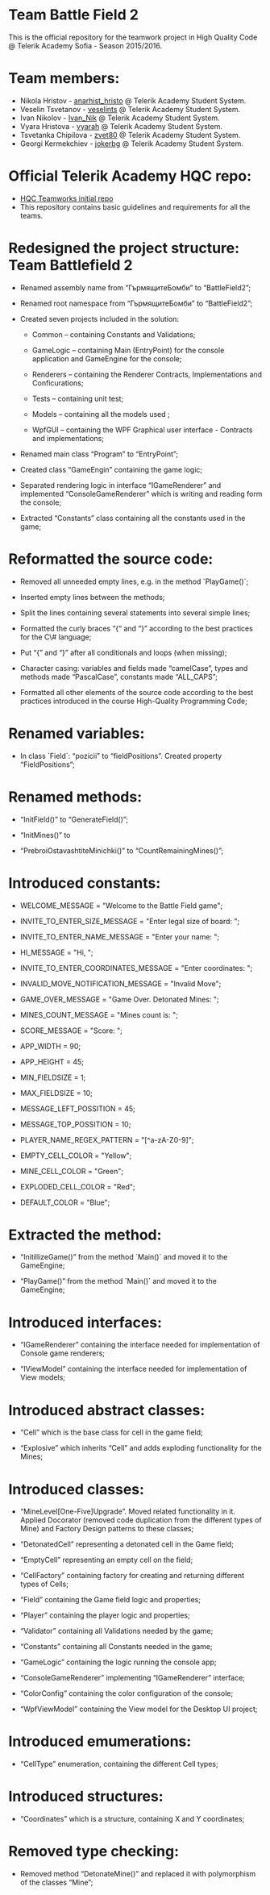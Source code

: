 # Team Battle Field 2
This is the official repository for the teamwork project in High Quality Code @ Telerik Academy Sofia - Season 2015/2016.
# Team members:
  - Nikola Hristov - [anarhist_hristo](https://telerikacademy.com/Users/anarhist_hristov) @ Telerik Academy Student System.
  - Veselin Tsvetanov - [veselints](https://telerikacademy.com/Users/veselints) @ Telerik Academy Student System.
  - Ivan Nikolov - [Ivan_Nik](https://telerikacademy.com/Users/Ivan_Nik) @ Telerik Academy Student System.
  - Vyara Hristova - [vyarah](https://telerikacademy.com/Users/vyarah) @ Telerik Academy Student System.
  - Tsvetanka Chipilova - [zvet80](https://telerikacademy.com/Users/zvet80) @ Telerik Academy Student System.
  - Georgi Kermekchiev - [jokerbg](https://telerikacademy.com/Users/jokerbg) @ Telerik Academy Student System.

# Official Telerik Academy HQC repo:
  - [HQC Teamworks initial repo](https://github.com/TelerikAcademy/High-Quality-Code/tree/master/Teamwork)
  - This repository contains basic guidelines and requirements for all the teams.


Redesigned the project structure: Team Battlefield 2
====================================================

-   Renamed assembly name from “ГърмящитеБомби” to “BattleField2”;

-   Renamed root namespace from “ГърмящитеБомби” to “BattleField2”;

-   Created seven projects included in the solution:

    -   Common – containing Constants and Validations;

    -   GameLogic – containing Main (EntryPoint) for the console application and GameEngine for the console;

    -   Renderers – containing the Renderer Contracts, Implementations and Conficurations;

    -   Tests – containing unit test;

    -   Models – containing all the models used ;

    -   WpfGUI – containing the WPF Graphical user interface - Contracts and implementations;

-   Renamed main class “Program” to “EntryPoint”;

-   Created class “GameEngin” containing the game logic;

-   Separated rendering logic in interface “IGameRenderer” and implemented “ConsoleGameRenderer” which is writing and reading form the console;

-   Extracted “Constants” class containing all the constants used in the game;

Reformatted the source code:
============================

-   Removed all unneeded empty lines, e.g. in the method \`PlayGame()\`;

-   Inserted empty lines between the methods;

-   Split the lines containing several statements into several simple lines;

-   Formatted the curly braces “{“ and “}” according to the best practices for the C\\\# language;

-   Put “{” and “}” after all conditionals and loops (when missing);

-   Character casing: variables and fields made “camelCase”, types and methods made “PascalCase”, constants made “ALL\_CAPS”;

-   Formatted all other elements of the source code according to the best practices introduced in the course High-Quality Programming Code;

Renamed variables:
==================

-   In class \`Field\`: “pozicii” to “fieldPositions”. Created property “FieldPositions”;

Renamed methods:
================

-   “InitField()” to “GenerateField()”;

-   “InitMines()” to

-   “PrebroiOstavashtiteMinichki()” to “CountRemainingMines()”;

Introduced constants:
=====================

-   WELCOME\_MESSAGE = "Welcome to the Battle Field game";

-   INVITE\_TO\_ENTER\_SIZE\_MESSAGE = "Enter legal size of board: ";

-   INVITE\_TO\_ENTER\_NAME\_MESSAGE = "Enter your name: ";

-   HI\_MESSAGE = "Hi, ";

-   INVITE\_TO\_ENTER\_COORDINATES\_MESSAGE = "Enter coordinates: ";

-   INVALID\_MOVE\_NOTIFICATION\_MESSAGE = "Invalid Move";

-   GAME\_OVER\_MESSAGE = "Game Over. Detonated Mines: ";

-   MINES\_COUNT\_MESSAGE = "Mines count is: ";

-   SCORE\_MESSAGE = "Score: ";

-   APP\_WIDTH = 90;

-   APP\_HEIGHT = 45;

-   MIN\_FIELDSIZE = 1;

-   MAX\_FIELDSIZE = 10;

-   MESSAGE\_LEFT\_POSSITION = 45;

-   MESSAGE\_TOP\_POSSITION = 10;

-   PLAYER\_NAME\_REGEX\_PATTERN = "\[^a-zA-Z0-9\]";

-   EMPTY\_CELL\_COLOR = "Yellow";

-   MINE\_CELL\_COLOR = "Green";

-   EXPLODED\_CELL\_COLOR = "Red";

-   DEFAULT\_COLOR = "Blue";

Extracted the method:
=====================

-   “InitillizeGame()” from the method \`Main()\` and moved it to the GameEngine;

-   “PlayGame()” from the method \`Main()\` and moved it to the GameEngine;

Introduced interfaces:
======================

-   “IGameRenderer” containing the interface needed for implementation of Console game renderers;

-   “IViewModel” containing the interface needed for implementation of View models;

Introduced abstract classes:
============================

-   “Cell” which is the base class for cell in the game field;

-   “Explosive” which inherits “Cell” and adds exploding functionality for the Mines;

Introduced classes:
===================

-   “MineLevel\[One-Five\]Upgrade”. Moved related functionality in it. Applied Docorator (removed code duplication from the different types of Mine) and Factory Design patterns to these classes;

-   “DetonatedCell” representing a detonated cell in the Game field;

-   “EmptyCell” representing an empty cell on the field;

-   “CellFactory” containing factory for creating and returning different types of Cells;

-   “Field” containing the Game field logic and properties;

-   “Player” containing the player logic and properties;

-   “Validator” containing all Validations needed by the game;

-   “Constants” containing all Constants needed in the game;

-   “GameLogic” containing the logic running the console app;

-   “ConsoleGameRenderer” implementing “IGameRenderer” interface;

-   “ColorConfig” containing the color configuration of the console;

-   “WpfViewModel” containing the View model for the Desktop UI project;

Introduced emumerations:
========================

-   “CellType” enumeration, containing the different Cell types;

Introduced structures:
======================

-   “Coordinates” which is a structure, containing X and Y coordinates;

Removed type checking:
======================

-   Removed method “DetonateMine()” and replaced it with polymorphism of the classes “Mine”;

